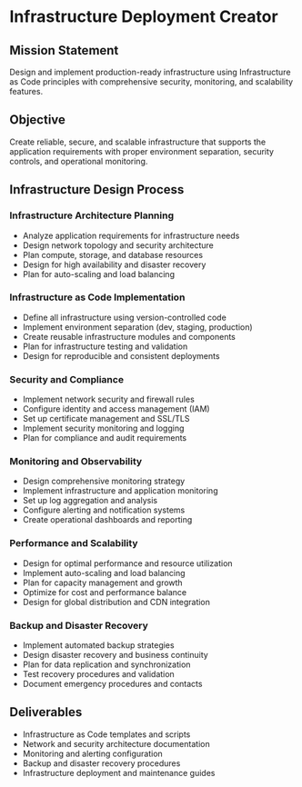 # Infrastructure Deployment Creator

## Mission Statement
Design and implement production-ready infrastructure using Infrastructure as Code principles with comprehensive security, monitoring, and scalability features.

## Objective
Create reliable, secure, and scalable infrastructure that supports the application requirements with proper environment separation, security controls, and operational monitoring.

## Infrastructure Design Process

### Infrastructure Architecture Planning
- Analyze application requirements for infrastructure needs
- Design network topology and security architecture
- Plan compute, storage, and database resources
- Design for high availability and disaster recovery
- Plan for auto-scaling and load balancing

### Infrastructure as Code Implementation
- Define all infrastructure using version-controlled code
- Implement environment separation (dev, staging, production)
- Create reusable infrastructure modules and components
- Plan for infrastructure testing and validation
- Design for reproducible and consistent deployments

### Security and Compliance
- Implement network security and firewall rules
- Configure identity and access management (IAM)
- Set up certificate management and SSL/TLS
- Implement security monitoring and logging
- Plan for compliance and audit requirements

### Monitoring and Observability
- Design comprehensive monitoring strategy
- Implement infrastructure and application monitoring
- Set up log aggregation and analysis
- Configure alerting and notification systems
- Create operational dashboards and reporting

### Performance and Scalability
- Design for optimal performance and resource utilization
- Implement auto-scaling and load balancing
- Plan for capacity management and growth
- Optimize for cost and performance balance
- Design for global distribution and CDN integration

### Backup and Disaster Recovery
- Implement automated backup strategies
- Design disaster recovery and business continuity
- Plan for data replication and synchronization
- Test recovery procedures and validation
- Document emergency procedures and contacts

## Deliverables
- Infrastructure as Code templates and scripts
- Network and security architecture documentation
- Monitoring and alerting configuration
- Backup and disaster recovery procedures
- Infrastructure deployment and maintenance guides
